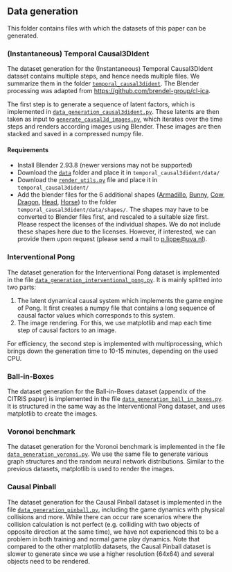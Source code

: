 ## Data generation

This folder contains files with which the datasets of this paper can be generated.

### (Instantaneous) Temporal Causal3DIdent

The dataset generation for the (Instantaneous) Temporal Causal3DIdent dataset contains multiple steps, and hence needs multiple files. We summarize them in the folder [`temporal_causal3dident`](temporal_causal3dident/). The Blender processing was adapted from https://github.com/brendel-group/cl-ica.

The first step is to generate a sequence of latent factors, which is implemented in [`data_generation_causal3dident.py`](temporal_causal3dident/data_generation_causal3dident.py). These latents are then taken as input to [`generate_causal3d_images.py`](temporal_causal3dident/generate_causal3d_images.py), which iterates over the time steps and renders according images using Blender. These images are then stacked and saved in a compressed numpy file.

#### Requirements

* Install Blender 2.93.8 (newer versions may not be supported)
* Download the [`data`](https://github.com/brendel-group/cl-ica/tree/master/tools/3dident/data) folder and place it in `temporal_causal3dident/data/`
* Download the [`render_utils.py`](https://github.com/brendel-group/cl-ica/blob/master/tools/3dident/render_utils.py) file and place it in `temporal_causal3dident/`
* Add the blender files for the 6 additional shapes ([Armadillo](http://graphics.stanford.edu/data/3Dscanrep/), [Bunny](http://graphics.stanford.edu/data/3Dscanrep/), [Cow](https://www.cs.cmu.edu/~kmcrane/Projects/ModelRepository/#spot), [Dragon](http://graphics.stanford.edu/data/3Dscanrep/), [Head](https://gfx.cs.princeton.edu/proj/sugcon/models/), [Horse](https://www.cc.gatech.edu/projects/large_models/horse.html)) to the folder `temporal_causal3dident/data/shapes/`. The shapes may have to be converted to Blender files first, and rescaled to a suitable size first. Please respect the licenses of the individual shapes. We do not include these shapes here due to the licenses. However, if interested, we can provide them upon request (please send a mail to p.lippe@uva.nl).

### Interventional Pong

The dataset generation for the Interventional Pong dataset is implemented in the file [`data_generation_interventional_pong.py`](data_generation_interventional_pong.py). It is mainly splitted into two parts: 
1. The latent dynamical causal system which implements the game engine of Pong. It first creates a numpy file that contains a long sequence of causal factor values which corresponds to this system.
2. The image rendering. For this, we use matplotlib and map each time step of causal factors to an image. 

For efficiency, the second step is implemented with multiprocessing, which brings down the generation time to 10-15 minutes, depending on the used CPU.

### Ball-in-Boxes

The dataset generation for the Ball-in-Boxes dataset (appendix of the CITRIS paper) is implemented in the file [`data_generation_ball_in_boxes.py`](data_generation_ball_in_boxes.py). It is structured in the same way as the Interventional Pong dataset, and uses matplotlib to create the images. 


### Voronoi benchmark

The dataset generation for the Voronoi benchmark is implemented in the file [`data_generation_voronoi.py`](data_generation_voronoi.py). We use the same file to generate various graph structures and the random neural network distributions. Similar to the previous datasets, matplotlib is used to render the images.

### Causal Pinball

The dataset generation for the Causal Pinball dataset is implemented in the file [`data_generation_pinball.py`](data_generation_pinball.py), including the game dynamics with physical collisions and more. While there can occur rare scenarios where the collision calculation is not perfect (e.g. colliding with two objects of opposite direction at the same time), we have not experienced this to be a problem in both training and normal game play dynamics. Note that compared to the other matplotlib datasets, the Causal Pinball dataset is slower to generate since we use a higher resolution (64x64) and several objects need to be rendered.

